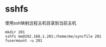 sshfs
====================
使用ssh映射远程主机目录到当前主机

```\
mkdir 201
sshfs me@192.168.1.201:/home/me/syncfile 201
fusermount -u 201
```